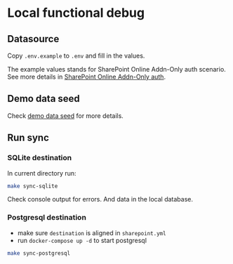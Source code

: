 # Local functional debug

## Datasource

Copy `.env.example` to `.env` and fill in the values.

The example values stands for SharePoint Online Addn-Only auth scenario. See more details in [SharePoint Online Addn-Only auth](https://go.spflow.com/auth/strategies/addin).

## Demo data seed

Check [demo data seed](./cmd/seed/README.md) for more details.

## Run sync

### SQLite destination

In current directory run:

```bash
make sync-sqlite
```

Check console output for errors. And data in the local database.

### Postgresql destination

- make sure `destination` is aligned in `sharepoint.yml`
- run `docker-compose up -d` to start postgresql

```bash
make sync-postgresql
```
